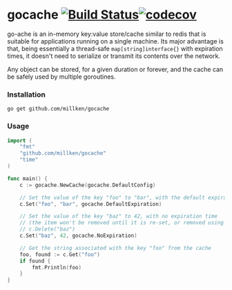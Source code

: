 # gocache [![Build Status](https://img.shields.io/travis/millken/gocache/master)](https://travis-ci.org/millken/gocache)[![codecov](https://codecov.io/gh/millken/gocache/branch/master/graph/badge.svg)](https://codecov.io/gh/millken/gocache)


go-ache is an in-memory key:value store/cache similar to redis that is
suitable for applications running on a single machine. Its major advantage is
that, being essentially a thread-safe `map[string]interface{}` with expiration
times, it doesn't need to serialize or transmit its contents over the network.

Any object can be stored, for a given duration or forever, and the cache can be
safely used by multiple goroutines.

### Installation

`go get github.com/millken/gocache`

### Usage
```go
import (
	"fmt"
	"github.com/millken/gocache"
	"time"
)

func main() {
	c := gocache.NewCache(gocache.DefaultConfig)

	// Set the value of the key "foo" to "bar", with the default expiration time
	c.Set("foo", "bar", gocache.DefaultExpiration)

	// Set the value of the key "baz" to 42, with no expiration time
	// (the item won't be removed until it is re-set, or removed using
	// c.Delete("baz")
	c.Set("baz", 42, gocache.NoExpiration)

	// Get the string associated with the key "foo" from the cache
	foo, found := c.Get("foo")
	if found {
		fmt.Println(foo)
	}
}
```

